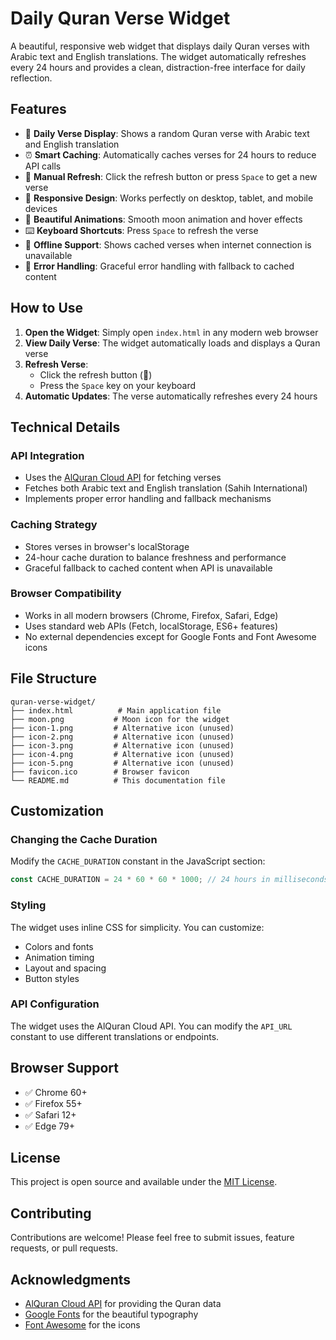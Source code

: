 # Daily Quran Verse Widget

A beautiful, responsive web widget that displays daily Quran verses with Arabic text and English translations. The widget automatically refreshes every 24 hours and provides a clean, distraction-free interface for daily reflection.

## Features

- 🌙 **Daily Verse Display**: Shows a random Quran verse with Arabic text and English translation
- ⏰ **Smart Caching**: Automatically caches verses for 24 hours to reduce API calls
- 🔄 **Manual Refresh**: Click the refresh button or press `Space` to get a new verse
- 📱 **Responsive Design**: Works perfectly on desktop, tablet, and mobile devices
- 🎨 **Beautiful Animations**: Smooth moon animation and hover effects
- ⌨️ **Keyboard Shortcuts**: Press `Space` to refresh the verse
- 🔄 **Offline Support**: Shows cached verses when internet connection is unavailable
- 🎯 **Error Handling**: Graceful error handling with fallback to cached content

## How to Use

1. **Open the Widget**: Simply open `index.html` in any modern web browser
2. **View Daily Verse**: The widget automatically loads and displays a Quran verse
3. **Refresh Verse**: 
   - Click the refresh button (🔄)
   - Press the `Space` key on your keyboard
4. **Automatic Updates**: The verse automatically refreshes every 24 hours

## Technical Details

### API Integration
- Uses the [AlQuran Cloud API](https://alquran.cloud/api) for fetching verses
- Fetches both Arabic text and English translation (Sahih International)
- Implements proper error handling and fallback mechanisms

### Caching Strategy
- Stores verses in browser's localStorage
- 24-hour cache duration to balance freshness and performance
- Graceful fallback to cached content when API is unavailable

### Browser Compatibility
- Works in all modern browsers (Chrome, Firefox, Safari, Edge)
- Uses standard web APIs (Fetch, localStorage, ES6+ features)
- No external dependencies except for Google Fonts and Font Awesome icons

## File Structure

```
quran-verse-widget/
├── index.html          # Main application file
├── moon.png           # Moon icon for the widget
├── icon-1.png         # Alternative icon (unused)
├── icon-2.png         # Alternative icon (unused)
├── icon-3.png         # Alternative icon (unused)
├── icon-4.png         # Alternative icon (unused)
├── icon-5.png         # Alternative icon (unused)
├── favicon.ico        # Browser favicon
└── README.md          # This documentation file
```

## Customization

### Changing the Cache Duration
Modify the `CACHE_DURATION` constant in the JavaScript section:
```javascript
const CACHE_DURATION = 24 * 60 * 60 * 1000; // 24 hours in milliseconds
```

### Styling
The widget uses inline CSS for simplicity. You can customize:
- Colors and fonts
- Animation timing
- Layout and spacing
- Button styles

### API Configuration
The widget uses the AlQuran Cloud API. You can modify the `API_URL` constant to use different translations or endpoints.

## Browser Support

- ✅ Chrome 60+
- ✅ Firefox 55+
- ✅ Safari 12+
- ✅ Edge 79+

## License

This project is open source and available under the [MIT License](LICENSE).

## Contributing

Contributions are welcome! Please feel free to submit issues, feature requests, or pull requests.

## Acknowledgments

- [AlQuran Cloud API](https://alquran.cloud/api) for providing the Quran data
- [Google Fonts](https://fonts.google.com/) for the beautiful typography
- [Font Awesome](https://fontawesome.com/) for the icons
